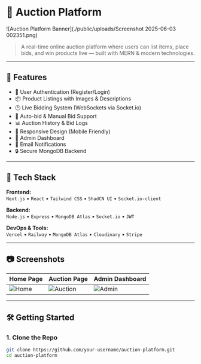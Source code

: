 # 🛒 Auction Platform

![Auction Platform Banner](./public/uploads/Screenshot 2025-06-03 002351.png)

> A real-time online auction platform where users can list items, place bids, and win products live — built with MERN & modern technologies.

---

## 🚀 Features

- 🔐 User Authentication (Register/Login)
- 📦 Product Listings with Images & Descriptions
- 🕒 Live Bidding System (WebSockets via Socket.io)
- 💸 Auto-bid & Manual Bid Support
- 📊 Auction History & Bid Logs
- 📱 Responsive Design (Mobile Friendly)
- 🧾 Admin Dashboard
- 📩 Email Notifications
- 🔒 Secure MongoDB Backend

---

## 🧰 Tech Stack

**Frontend:**  
`Next.js` • `React` • `Tailwind CSS` • `ShadCN UI` • `Socket.io-client`

**Backend:**  
`Node.js` • `Express` • `MongoDB Atlas` • `Socket.io` • `JWT`

**DevOps & Tools:**  
`Vercel` • `Railway` • `MongoDB Atlas` • `Cloudinary` • `Stripe`

---

## 📷 Screenshots

| Home Page | Auction Page | Admin Dashboard |
|----------|--------------|------------------|
| ![Home](./public/screenshots/home.png) | ![Auction](./public/screenshots/auction.png) | ![Admin](./public/screenshots/admin.png) |

---

## 🛠️ Getting Started

### 1. Clone the Repo

```bash
git clone https://github.com/your-username/auction-platform.git
cd auction-platform

